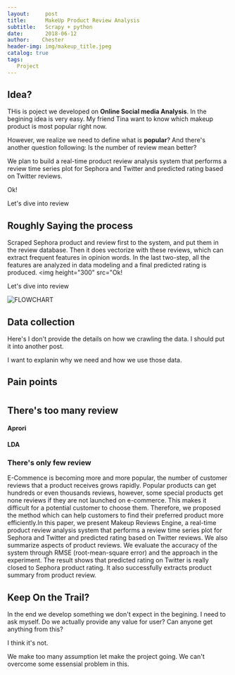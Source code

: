 ```yaml
---
layout:     post
title:      MakeUp Product Review Analysis
subtitle:   Scrapy + python
date:       2018-06-12
author:    Chester
header-img: img/makeup_title.jpeg
catalog: true
tags:
   Project
---
```



## Idea?
THis is poject we developed on **Online Social media Analysis**. 
In the begining idea is very easy. My friend Tina want to know which makeup product is most popular right now. 

However, we realize we need to define what is **popular**? And there's another question following: Is the number of review mean better?

We plan to build a real-time product review analysis system that performs a review time series plot for Sephora and Twitter and predicted
rating based on Twitter reviews. 

Ok! 

Let's dive into review




## Roughly Saying the process
Scraped Sephora product and review first to
the system, and put them in the review database. Then it
does vectorize with these reviews, which can extract frequent
features in opinion words. In the last two-step, all the features
are analyzed in data modeling and a final predicted rating is
produced.
<img  height="300" src="Ok! 

Let's dive into review

![FLOWCHART](../img/flowchart_review.png">|width=100)


## Data collection
Here's I don't provide the details on how we crawling the data. I should put it into another post.

I want to explanin why we need and how we use those data.

## Pain points
#
## There's too many review
#### Aprori
#### LDA


### There's only few review

E-Commence is becoming more and more popular,
the number of customer reviews that a product receives grows
rapidly. Popular products can get hundreds or even thousands
reviews, however, some special products get none reviews if they
are not launched on e-commerce. This makes it difficult for a
potential customer to choose them. Therefore, we proposed the
method which can help customers to find their preferred product
more efficiently.In this paper, we present Makeup Reviews
Engine, a real-time product review analysis system that performs
a review time series plot for Sephora and Twitter and predicted
rating based on Twitter reviews. We also summarize aspects
of product reviews. We evaluate the accuracy of the system
through RMSE (root-mean-square error) and the approach in
the experiment. The result shows that predicted rating on Twitter
is really closed to Sephora product rating. It also successfully
extracts product summary from product review.


## Keep On the Trail?

In the end we develop something we don't expect in the begining. I need to ask myself. Do we actually provide any value for user? Can anyone get anything from this? 

I think it's not.

We make too many assumption let make the project going. We can't overcome some essensial problem in this.
<!--stackedit_data:
eyJoaXN0b3J5IjpbNzg2Njg5NTc1XX0=
-->